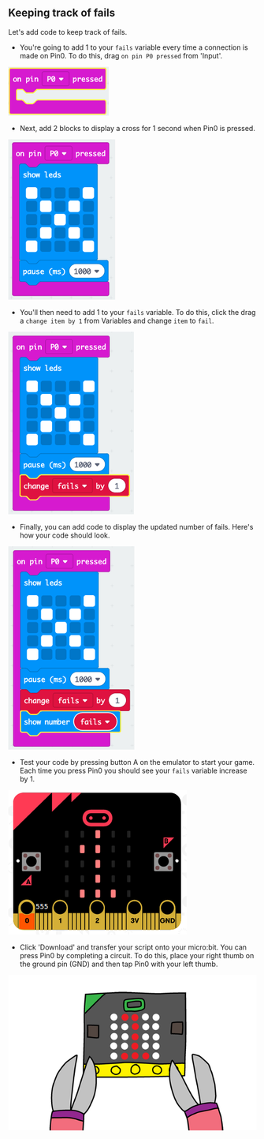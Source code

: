 ## Keeping track of fails

Let's add code to keep track of fails.



+ You're going to add 1 to your `fails` variable every time a connection is made on Pin0. To do this, drag `on pin P0 pressed` from 'Input'.

![screenshot](images/frustration-pressPin0.png)

+ Next, add 2 blocks to display a cross for 1 second when Pin0 is pressed.

![screenshot](images/frustration-pin0-x.png)

+ You'll then need to add 1 to your `fails` variable. To do this, click the drag a `change item by 1` from Variables and change `item` to `fail`. 

![screenshot](images/frustration-pin0-fails.png)

+ Finally, you can add code to display the updated number of fails. Here's how your code should look.

![screenshot](images/frustration-pin0-code.png)

+ Test your code by pressing button A on the emulator to start your game. Each time you press Pin0 you should see your `fails` variable increase by 1.

![screenshot](images/frustration-pin0-test.png)

+ Click 'Download' and transfer your script onto your micro:bit. You can press Pin0 by completing a circuit. To do this, place your right thumb on the ground pin (GND) and then tap Pin0 with your left thumb.

![screenshot](images/frustration-pin0-compile.png)


